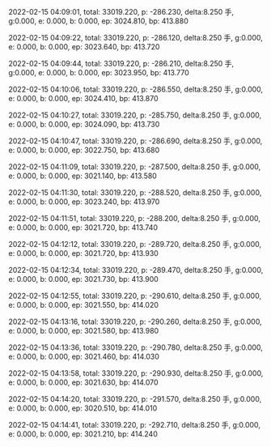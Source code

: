 2022-02-15 04:09:01, total: 33019.220, p: -286.230, delta:8.250 手, g:0.000, e: 0.000, b: 0.000, ep: 3024.810, bp: 413.880

2022-02-15 04:09:22, total: 33019.220, p: -286.120, delta:8.250 手, g:0.000, e: 0.000, b: 0.000, ep: 3023.640, bp: 413.720

2022-02-15 04:09:44, total: 33019.220, p: -286.210, delta:8.250 手, g:0.000, e: 0.000, b: 0.000, ep: 3023.950, bp: 413.770

2022-02-15 04:10:06, total: 33019.220, p: -286.550, delta:8.250 手, g:0.000, e: 0.000, b: 0.000, ep: 3024.410, bp: 413.870

2022-02-15 04:10:27, total: 33019.220, p: -285.750, delta:8.250 手, g:0.000, e: 0.000, b: 0.000, ep: 3024.090, bp: 413.730

2022-02-15 04:10:47, total: 33019.220, p: -286.690, delta:8.250 手, g:0.000, e: 0.000, b: 0.000, ep: 3022.750, bp: 413.680

2022-02-15 04:11:09, total: 33019.220, p: -287.500, delta:8.250 手, g:0.000, e: 0.000, b: 0.000, ep: 3021.140, bp: 413.580

2022-02-15 04:11:30, total: 33019.220, p: -288.520, delta:8.250 手, g:0.000, e: 0.000, b: 0.000, ep: 3023.240, bp: 413.970

2022-02-15 04:11:51, total: 33019.220, p: -288.200, delta:8.250 手, g:0.000, e: 0.000, b: 0.000, ep: 3021.720, bp: 413.740

2022-02-15 04:12:12, total: 33019.220, p: -289.720, delta:8.250 手, g:0.000, e: 0.000, b: 0.000, ep: 3021.720, bp: 413.930

2022-02-15 04:12:34, total: 33019.220, p: -289.470, delta:8.250 手, g:0.000, e: 0.000, b: 0.000, ep: 3021.730, bp: 413.900

2022-02-15 04:12:55, total: 33019.220, p: -290.610, delta:8.250 手, g:0.000, e: 0.000, b: 0.000, ep: 3021.550, bp: 414.020

2022-02-15 04:13:16, total: 33019.220, p: -290.260, delta:8.250 手, g:0.000, e: 0.000, b: 0.000, ep: 3021.580, bp: 413.980

2022-02-15 04:13:36, total: 33019.220, p: -290.780, delta:8.250 手, g:0.000, e: 0.000, b: 0.000, ep: 3021.460, bp: 414.030

2022-02-15 04:13:58, total: 33019.220, p: -290.930, delta:8.250 手, g:0.000, e: 0.000, b: 0.000, ep: 3021.630, bp: 414.070

2022-02-15 04:14:20, total: 33019.220, p: -291.570, delta:8.250 手, g:0.000, e: 0.000, b: 0.000, ep: 3020.510, bp: 414.010

2022-02-15 04:14:41, total: 33019.220, p: -292.710, delta:8.250 手, g:0.000, e: 0.000, b: 0.000, ep: 3021.210, bp: 414.240